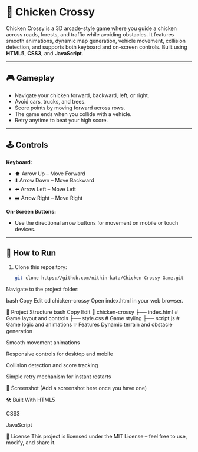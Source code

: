 # 🐔 Chicken Crossy

Chicken Crossy is a 3D arcade-style game where you guide a chicken across roads, forests, and traffic while avoiding obstacles. It features smooth animations, dynamic map generation, vehicle movement, collision detection, and supports both keyboard and on-screen controls. Built using **HTML5**, **CSS3**, and **JavaScript**.

---

## 🎮 Gameplay
- Navigate your chicken forward, backward, left, or right.
- Avoid cars, trucks, and trees.
- Score points by moving forward across rows.
- The game ends when you collide with a vehicle.
- Retry anytime to beat your high score.

---

## 🕹️ Controls
**Keyboard:**
- ⬆️ Arrow Up – Move Forward
- ⬇️ Arrow Down – Move Backward
- ⬅️ Arrow Left – Move Left
- ➡️ Arrow Right – Move Right

**On-Screen Buttons:**
- Use the directional arrow buttons for movement on mobile or touch devices.

---

## 🚀 How to Run
1. Clone this repository:
   ```bash
   git clone https://github.com/nithin-kata/Chicken-Crossy-Game.git
   
Navigate to the project folder:

bash
Copy
Edit
cd chicken-crossy
Open index.html in your web browser.

📂 Project Structure
bash
Copy
Edit
📁 chicken-crossy
 ├── index.html     # Game layout and controls
 ├── style.css      # Game styling
 ├── script.js      # Game logic and animations
💡 Features
Dynamic terrain and obstacle generation

Smooth movement animations

Responsive controls for desktop and mobile

Collision detection and score tracking

Simple retry mechanism for instant restarts

📸 Screenshot
(Add a screenshot here once you have one)

🛠️ Built With
HTML5

CSS3

JavaScript

📜 License
This project is licensed under the MIT License – feel free to use, modify, and share it.
